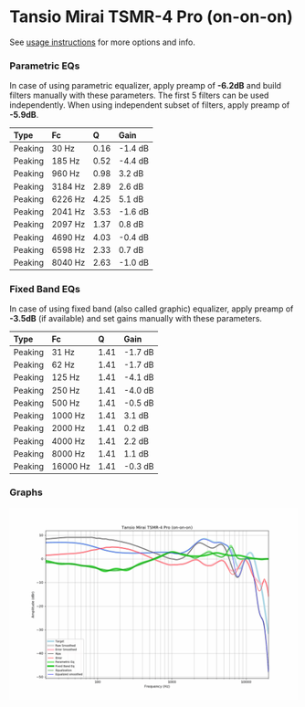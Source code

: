 # Tansio Mirai TSMR-4 Pro (on-on-on)
See [usage instructions](https://github.com/jaakkopasanen/AutoEq#usage) for more options and info.

### Parametric EQs
In case of using parametric equalizer, apply preamp of **-6.2dB** and build filters manually
with these parameters. The first 5 filters can be used independently.
When using independent subset of filters, apply preamp of **-5.9dB**.

| Type    | Fc      |    Q | Gain    |
|:--------|:--------|:-----|:--------|
| Peaking | 30 Hz   | 0.16 | -1.4 dB |
| Peaking | 185 Hz  | 0.52 | -4.4 dB |
| Peaking | 960 Hz  | 0.98 | 3.2 dB  |
| Peaking | 3184 Hz | 2.89 | 2.6 dB  |
| Peaking | 6226 Hz | 4.25 | 5.1 dB  |
| Peaking | 2041 Hz | 3.53 | -1.6 dB |
| Peaking | 2097 Hz | 1.37 | 0.8 dB  |
| Peaking | 4690 Hz | 4.03 | -0.4 dB |
| Peaking | 6598 Hz | 2.33 | 0.7 dB  |
| Peaking | 8040 Hz | 2.63 | -1.0 dB |

### Fixed Band EQs
In case of using fixed band (also called graphic) equalizer, apply preamp of **-3.5dB**
(if available) and set gains manually with these parameters.

| Type    | Fc       |    Q | Gain    |
|:--------|:---------|:-----|:--------|
| Peaking | 31 Hz    | 1.41 | -1.7 dB |
| Peaking | 62 Hz    | 1.41 | -1.7 dB |
| Peaking | 125 Hz   | 1.41 | -4.1 dB |
| Peaking | 250 Hz   | 1.41 | -4.0 dB |
| Peaking | 500 Hz   | 1.41 | -0.5 dB |
| Peaking | 1000 Hz  | 1.41 | 3.1 dB  |
| Peaking | 2000 Hz  | 1.41 | 0.2 dB  |
| Peaking | 4000 Hz  | 1.41 | 2.2 dB  |
| Peaking | 8000 Hz  | 1.41 | 1.1 dB  |
| Peaking | 16000 Hz | 1.41 | -0.3 dB |

### Graphs
![](./Tansio%20Mirai%20TSMR-4%20Pro%20(on-on-on).png)